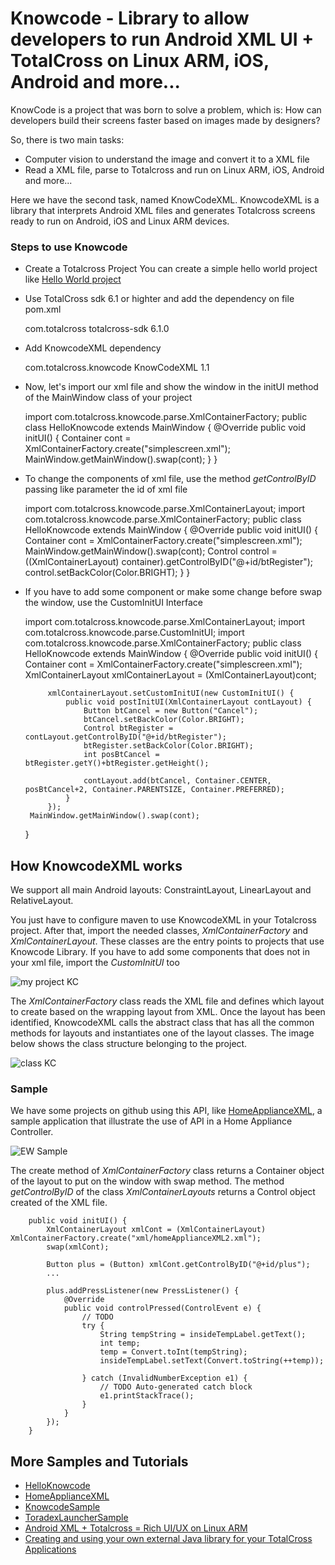 # Knowcode - Library to allow developers to run Android XML UI + TotalCross on Linux ARM, iOS, Android and more...
KnowCode is a project that was born to solve a problem, which is: 
How can developers build their screens faster based on images made by designers?

So, there is two main tasks:
* Computer vision to understand the image and convert it to a XML file
* Read a XML file, parse to Totalcross and run on Linux ARM, iOS, Android and more...

Here we have the second task, named KnowCodeXML.
KnowcodeXML is a library that interprets Android XML files and generates Totalcross screens ready to run on Android, iOS and Linux ARM devices.

### Steps to use Knowcode
* Create a Totalcross Project 
	You can create a simple hello world project like [Hello World project](https://learn.totalcross.com/documentation/get-started/install#create-a-hello-world-project)
* Use TotalCross sdk 6.1 or highter and add the dependency on file pom.xml

  <dependency>
    <groupId>com.totalcross</groupId>
    <artifactId>totalcross-sdk</artifactId>
    <version>6.1.0</version>
  </dependency>
	
* Add KnowcodeXML dependency

    <dependency>
        <groupId>com.totalcross.knowcode</groupId>
        <artifactId>KnowCodeXML</artifactId>
        <version>1.1</version>
    </dependency>
* Now, let's import our xml file and show the window in the initUI method of the MainWindow class of your project
	
	import com.totalcross.knowcode.parse.XmlContainerFactory;
	public class HelloKnowcode extends MainWindow {
		@Override
		public void initUI() {
			Container cont = XmlContainerFactory.create("simplescreen.xml");
			MainWindow.getMainWindow().swap(cont);
		}
	}
	
 * To change the components of xml file, use the method *getControlByID* passing like parameter the id of xml file
 
	import com.totalcross.knowcode.parse.XmlContainerLayout;
	import com.totalcross.knowcode.parse.XmlContainerFactory;
	public class HelloKnowcode extends MainWindow {
		@Override
		public void initUI() {
			Container cont = XmlContainerFactory.create("simplescreen.xml");
			MainWindow.getMainWindow().swap(cont);
			Control control = ((XmlContainerLayout) container).getControlByID("@+id/btRegister");
			control.setBackColor(Color.BRIGHT);
		}
	}

 * If you have to add some component or make some change before swap the window, use the CustomInitUI Interface

	import com.totalcross.knowcode.parse.XmlContainerLayout;
	import com.totalcross.knowcode.parse.CustomInitUI;
	import com.totalcross.knowcode.parse.XmlContainerFactory;
	public class HelloKnowcode extends MainWindow {
		@Override
		public void initUI() {
			Container cont = XmlContainerFactory.create("simplescreen.xml");	
			XmlContainerLayout xmlContainerLayout = (XmlContainerLayout)cont;
				
			xmlContainerLayout.setCustomInitUI(new CustomInitUI() {
				public void postInitUI(XmlContainerLayout contLayout) {
					Button btCancel = new Button("Cancel");
					btCancel.setBackColor(Color.BRIGHT);
					Control btRegister = contLayout.getControlByID("@+id/btRegister");
					btRegister.setBackColor(Color.BRIGHT);
					int posBtCancel = btRegister.getY()+btRegister.getHeight();
				
					contLayout.add(btCancel, Container.CENTER, posBtCancel+2, Container.PARENTSIZE, Container.PREFERRED);
				}
			});
		MainWindow.getMainWindow().swap(cont);
	}
	
## How KnowcodeXML works
We support all main Android layouts: ConstraintLayout, LinearLayout and RelativeLayout.

You just have to configure maven to use KnowcodeXML in your Totalcross project. After that, import the needed classes, *XmlContainerFactory* and *XmlContainerLayout*. These classes are the entry points to projects that use Knowcode Library. If you have to add some components that does not in your xml file, import the *CustomInitUI* too

![my project KC](https://imgur.com/fW7kgeC.png)

The *XmlContainerFactory* class reads the XML file and defines which layout to create based on the wrapping layout from XML. Once the layout has been identified, KnowcodeXML calls the abstract class that has all the common methods for layouts and instantiates one of the layout classes. The image below shows the class structure belonging to the project.

![class KC](https://imgur.com/oV08WZO.png)
### Sample
We have some projects on github using this API, like [HomeApplianceXML](https://github.com/TotalCross/HomeApplianceXML), a sample application that illustrate the use of API in a Home Appliance Controller.

![EW Sample](https://imgur.com/jkBlar1.png)

The create method of *XmlContainerFactory* class returns a Container object of the layout to put on the window with swap method.
The method *getControlByID* of the class *XmlContainerLayouts* returns a Control object created of the XML file.
		
		public void initUI() {
			XmlContainerLayout xmlCont = (XmlContainerLayout) XmlContainerFactory.create("xml/homeApplianceXML2.xml");
			swap(xmlCont);
	
			Button plus = (Button) xmlCont.getControlByID("@+id/plus");
			...
			
			plus.addPressListener(new PressListener() {
				@Override
				public void controlPressed(ControlEvent e) {
					// TODO
					try {
						String tempString = insideTempLabel.getText();
						int temp;
						temp = Convert.toInt(tempString);
						insideTempLabel.setText(Convert.toString(++temp));
	
					} catch (InvalidNumberException e1) {
						// TODO Auto-generated catch block
						e1.printStackTrace();
					}
				}
			});
		}

## More Samples and Tutorials

* [HelloKnowcode](https://github.com/TotalCross/HelloKnowcode)
* [HomeApplianceXML](https://github.com/TotalCross/HomeApplianceXML)
* [KnowcodeSample](https://github.com/TotalCross/KnowcodeSample)
* [ToradexLauncherSample](https://github.com/TotalCross/ToradexLauncherSample)
* [Android XML + Totalcross = Rich UI/UX on Linux ARM](https://www.youtube.com/watch?v=7o3p14wQPsE)
* [Creating and using your own external Java library for your TotalCross Applications](https://www.youtube.com/watch?v=Cq5yEPTmZWI)






